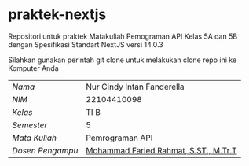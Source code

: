 # praktek-nextjs

Repositori untuk praktek Matakuliah Pemograman API Kelas 5A dan 5B dengan Spesifikasi Standart NextJS versi 14.0.3 

Silahkan gunakan perintah git clone untuk melakukan clone repo ini ke Komputer Anda 

|                  |                                                                     |
| ---------------- | ------------------------------------------------------------------- |
| *Nama*           | Nur Cindy Intan Fanderella                                          |
| *NIM*            | 22104410098                                                         |
| *Kelas*          | TI B                                                                |
| *Semester*       | 5                                                                   |
| *Mata Kuliah*    | Pemrograman API                                                     |
| *Dosen Pengampu* | [Mohammad Faried Rahmat, S.ST., M.Tr.T](https://fariedrahmat.github.io/) |'
